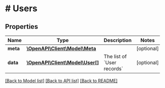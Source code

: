 # # Users

## Properties

Name | Type | Description | Notes
------------ | ------------- | ------------- | -------------
**meta** | [**\OpenAPI\Client\Model\Meta**](Meta.md) |  | [optional]
**data** | [**\OpenAPI\Client\Model\User[]**](User.md) | The list of &#x60;User records&#x60; | [optional]

[[Back to Model list]](../../README.md#models) [[Back to API list]](../../README.md#endpoints) [[Back to README]](../../README.md)
